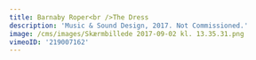 ```yaml
---
title: Barnaby Roper<br />The Dress
description: 'Music & Sound Design, 2017. Not Commissioned.'
image: /cms/images/Skærmbillede 2017-09-02 kl. 13.35.31.png
vimeoID: '219007162'
---
```















